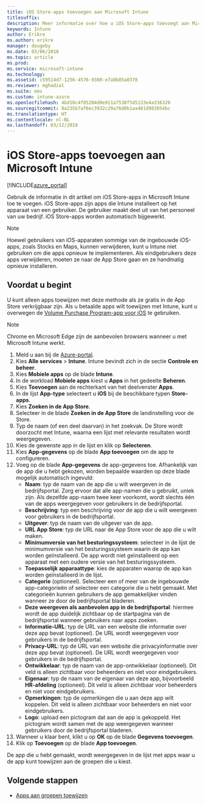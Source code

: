 ```yaml
---
title: iOS Store-apps toevoegen aan Microsoft Intune
titlesuffix: 
description: Meer informatie over hoe u iOS Store-apps toevoegt aan Microsoft Intune.
keywords: Intune
author: Erikre
ms.author: erikre
manager: dougeby
ms.date: 03/06/2018
ms.topic: article
ms.prod: 
ms.service: microsoft-intune
ms.technology: 
ms.assetid: c59514d7-1256-4576-9380-e7a0b85a0378
ms.reviewer: mghadial
ms.suite: ems
ms.custom: intune-azure
ms.openlocfilehash: 4bd10c4f05204d0e911a7538f5d5133e4a336320
ms.sourcegitcommit: 8a235b7af6ec3932c29a76d0b1aa481d983054bc
ms.translationtype: HT
ms.contentlocale: nl-NL
ms.lasthandoff: 03/12/2018
---
```

# <a name="how-to-add-ios-store-apps-to-microsoft-intune"></a>iOS Store-apps toevoegen aan Microsoft Intune

[!INCLUDE[azure_portal](./includes/azure_portal.md)]


Gebruik de informatie in dit artikel om iOS Store-apps in Microsoft Intune toe te voegen. iOS Store-apps zijn apps die Intune installeert op het apparaat van een gebruiker. De gebruiker maakt deel uit van het personeel van uw bedrijf. iOS Store-apps worden automatisch bijgewerkt.

>[!NOTE]
>Hoewel gebruikers van iOS-apparaten sommige van de ingebouwde iOS-apps, zoals Stocks en Maps, kunnen verwijderen, kunt u Intune niet gebruiken om die apps opnieuw te implementeren. Als eindgebruikers deze apps verwijderen, moeten ze naar de App Store gaan en ze handmatig opnieuw installeren.

## <a name="before-you-start"></a>Voordat u begint

U kunt alleen apps toewijzen met deze methode als ze gratis in de App Store verkrijgbaar zijn. Als u betaalde apps wilt toewijzen met Intune, kunt u overwegen de [Volume Purchase Program-app voor iOS](vpp-apps-ios.md) te gebruiken.

>[!NOTE]
>Chrome en Microsoft Edge zijn de aanbevolen browsers wanneer u met Microsoft Intune werkt.

1. Meld u aan bij de [Azure-portal](https://portal.azure.com).
2. Kies **Alle services** > **Intune**. Intune bevindt zich in de sectie **Controle en beheer**.
3. Kies **Mobiele apps** op de blade **Intune**.
4. In de workload **Mobiele apps** kiest u **Apps** in het gedeelte **Beheren**.
5. Kies **Toevoegen** aan de rechterkant van het deelvenster **Apps**.
6. In de lijst **App-type** selecteert u **iOS** bij de beschikbare typen **Store-apps**.
7. Kies **Zoeken in de App Store**.
8. Selecteer in de blade **Zoeken in de App Store** de landinstelling voor de Store.
9. Typ de naam (of een deel daarvan) in het zoekvak. De Store wordt doorzocht met Intune, waarna een lijst met relevante resultaten wordt weergegeven.
10. Kies de gewenste app in de lijst en klik op **Selecteren**.
11. Kies **App-gegevens** op de blade **App toevoegen** om de app te configureren.
12. Voeg op de blade **App-gegevens** de app-gegevens toe. Afhankelijk van de app die u hebt gekozen, worden bepaalde waarden op deze blade mogelijk automatisch ingevuld:
    - **Naam**: typ de naam van de app die u wilt weergeven in de bedrijfsportal. Zorg ervoor dat alle app-namen die u gebruikt, uniek zijn. Als dezelfde app-naam twee keer voorkomt, wordt slechts één van de apps weergegeven voor gebruikers in de bedrijfsportal.
    - **Beschrijving**: typ een beschrijving voor de app die u wilt weergeven voor gebruikers in de bedrijfsportal.
    - **Uitgever**: typ de naam van de uitgever van de app.
    - **URL App Store**: typ de URL naar de App Store voor de app die u wilt maken.
    - **Minimumversie van het besturingssysteem**: selecteer in de lijst de minimumversie van het besturingssysteem waarin de app kan worden geïnstalleerd. De app wordt niet geïnstalleerd op een apparaat met een oudere versie van het besturingssysteem.
    - **Toepasselijk apparaattype**: kies de apparaten waarop de app kan worden geïnstalleerd in de lijst.
    - **Categorie** (optioneel). Selecteer een of meer van de ingebouwde app-categorieën of selecteer een categorie die u hebt gemaakt. Met categorieën kunnen gebruikers de app gemakkelijker vinden wanneer ze door de bedrijfsportal bladeren.
    - **Deze weergeven als aanbevolen app in de bedrijfsportal**: hiermee wordt de app duidelijk zichtbaar op de startpagina van de bedrijfsportal wanneer gebruikers naar apps zoeken.
    - **Informatie-URL**: typ de URL van een website die informatie over deze app bevat (optioneel). De URL wordt weergegeven voor gebruikers in de bedrijfsportal.
    - **Privacy-URL**: typ de URL van een website die privacyinformatie over deze app bevat (optioneel). De URL wordt weergegeven voor gebruikers in de bedrijfsportal.
    - **Ontwikkelaar**: typ de naam van de app-ontwikkelaar (optioneel). Dit veld is alleen zichtbaar voor beheerders en niet voor eindgebruikers.
    - **Eigenaar**: typ de naam van de eigenaar van deze app, bijvoorbeeld **HR-afdeling** (optioneel).  Dit veld is alleen zichtbaar voor beheerders en niet voor eindgebruikers.
    - **Opmerkingen**: typ de opmerkingen die u aan deze app wilt koppelen. Dit veld is alleen zichtbaar voor beheerders en niet voor eindgebruikers.
    - **Logo**: upload een pictogram dat aan de app is gekoppeld. Het pictogram wordt samen met de app weergegeven wanneer gebruikers door de bedrijfsportal bladeren.
13. Wanneer u klaar bent, klikt u op **OK** op de blade **Gegevens toevoegen**.
14. Klik op **Toevoegen** op de blade **App toevoegen**.

De app die u hebt gemaakt, wordt weergegeven in de lijst met apps waar u de app kunt toewijzen aan de groepen die u kiest.

## <a name="next-steps"></a>Volgende stappen

- [Apps aan groepen toewijzen](apps-deploy.md)
